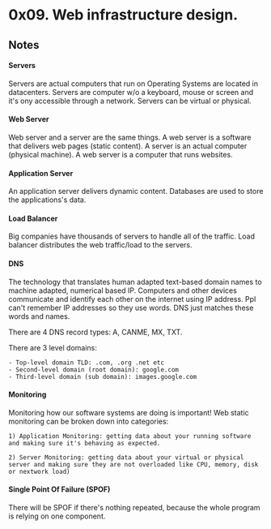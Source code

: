 <h1>0x09. Web infrastructure design.</h1>
  
  <h2>Notes</h2>
  
  <h4>Servers</h4>
    Servers are actual computers that run on Operating Systems are located in datacenters. Servers are computer w/o a keyboard, mouse or screen and it's ony accessible through a network. Servers can be virtual or physical.
   
  <h4>Web Server</h4>
    Web server and a server are the same things. 
    A web server is a software that delivers web pages (static content). A server is an actual computer (physical machine). A web server is a computer that runs websites.
    
  <h4>Application Server</h4>
    An application server delivers dynamic content. Databases are used to store the applications's data.
    
  <h4>Load Balancer</h4>
    Big companies have thousands of servers to handle all of the traffic. Load balancer distributes the web traffic/load to the servers.
    
  <h4>DNS</h4>
    The technology that translates human adapted text-based domain names to machine adapted, numerical based IP.
    Computers and other devices communicate and identify each other on the internet using IP address.
    Ppl can't remember IP addresses so they use words. DNS just matches these words and names.
    
   There are 4 DNS record types: A, CANME, MX, TXT.
    
   There are 3 level domains: 
   
    - Top-level domain TLD: .com, .org .net etc
    - Second-level domain (root domain): google.com
    - Third-level domain (sub domain): images.google.com
    
    
   <h4>Monitoring</h4>
   Monitoring how our software systems are doing is important!
   Web static monitoring can be broken down into categories:
   
    1) Application Monitoring: getting data about your running software and making sure it's behaving as expected.
    
    2) Server Monitoring: getting data about your virtual or physical server and making sure they are not overloaded like CPU, memory, disk or nextwork load)
    
  <h4>Single Point Of Failure (SPOF)</h4>
  There will be SPOF if there's nothing repeated, because the whole program is relying on one component.
  
  
    
